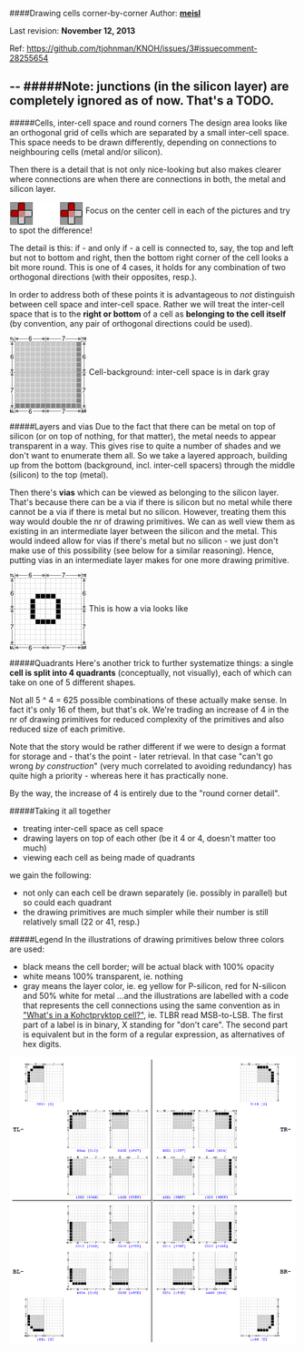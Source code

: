 ####Drawing cells corner-by-corner
Author: **[meisl](https://github.com/meisl)**

Last revision: **November 12, 2013**

Ref: https://github.com/tjohnman/KNOH/issues/3#issuecomment-28255654

--
#####Note: junctions (in the silicon layer) are completely ignored as of now. That's a TODO.
--


#####Cells, inter-cell space and round corners
The design area looks like an orthogonal grid of cells which are separated by a small inter-cell space.
This space needs to be drawn differently, depending on connections to neighbouring cells (metal and/or silicon).

Then there is a detail that is not only nice-looking but also makes clearer where connections are
when there are connections in both, the metal and silicon layer.

<img alt="round-corner-diff.png" src="gfx/round-corner-diff.png?raw=true" align="middle">
Focus on the center cell in each of the pictures and try to spot the difference!

The detail is this: if - and only if - a cell is connected to, say, the top and left but not to bottom and right, 
then the bottom right corner of the cell looks a bit more round.
This is one of 4 cases, it holds for any combination of two orthogonal directions (with their opposites, resp.).

In order to address both of these points it is advantageous to *not* distinguish between cell space and
inter-cell space.
Rather we will treat the inter-cell space that is to the **right or bottom** of a cell as **belonging to
the cell itself** (by convention, any pair of orthogonal directions could be used).


<img src="gfx/cell-background.png?raw=true" title="cell-background" align="middle">
Cell-background: inter-cell space is in dark gray

#####Layers and vias
Due to the fact that there can be metal on top of silicon (or on top of nothing, for that matter),
the metal needs to appear transparent in a way.
This gives rise to quite a number of shades and we don't want to enumerate them all.
So we take a layered approach, building up from the bottom (background, incl. inter-cell spacers)
through the middle (silicon) to the top (metal).


Then there's **vias** which can be viewed as belonging to the silicon layer.
That's because there can be a via if there is silicon but no metal
while there cannot be a via if there is metal but no silicon.
However, treating them this way would double the nr of drawing primitives.
We can as well view them as existing in an intermediate layer between the silicon and the metal.
This would indeed allow for vias if there's metal but no silicon - we just don't make use of
this possibility (see below for a similar reasoning).
Hence, putting vias in an intermediate layer makes for one more drawing primitive.

<img src="gfx/via.png?raw=true" title="via" align="middle">
This is how a via looks like


#####Quadrants
Here's another trick to further systematize things:
a single **cell is split into 4 quadrants** (conceptually, not visually), 
each of which can take on one of 5 different shapes.

Not all 5 ^ 4 = 625 possible combinations of these actually make sense.
In fact it's only 16 of them, but that's ok.
We're trading an increase of 4 in the nr of drawing primitives for reduced complexity of the primitives
and also reduced size of each primitive.

Note that the story would be rather different if we were to design a format for storage and - that's the point -
later retrieval. In that case "can't go wrong *by construction*"
(very much correlated to avoiding redundancy)
has quite high a priority - whereas here it has practically none.

By the way, the increase of 4 is entirely due to the "round corner detail".


#####Taking it all together
* treating inter-cell space as cell space
* drawing layers on top of each other (be it 4 or 4, doesn't matter too much)
* viewing each cell as being made of quadrants

we gain the following:
* not only can each cell be drawn separately (ie. possibly in parallel) but so could each quadrant
* the drawing primitives are much simpler while their number is still relatively small (22 or 41, resp.)


#####Legend
In the illustrations of drawing primitives below three colors are used:
* black means the cell border; will be actual black with 100% opacity
* white means 100% transparent, ie. nothing
* gray means the layer color, ie. eg yellow for P-silicon, red for N-silicon and 50% white for metal
...and the illustrations are labelled with a code that represents the cell connections using the same
convention as in <a href="../Whats-in-a-cell.md">"What's in a Kohctpryktop cell?"</a>,
ie. TLBR read MSB-to-LSB. The first part of a label is in binary, X standing for "don't care".
The second part is equivalent but in the form of a regular expression, as alternatives of hex digits.


<img src="gfx/Primitives-table.png?raw=true" title="Table of drawing primitives">
